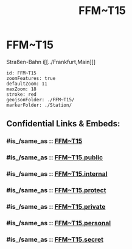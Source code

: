 ﻿---
aliases:
- FFM~T15
confidential: public
cssclasses: geo-Region
draft: false
expiryDate: 
isDeleted: false
isReadOnly: false
keywords: 
Languages:
- de
layout: 
license: "CC BY-SA 4.0"
linkTitle: 
location:
- 50.1014
- 8.686291
publish: true
publishDate: 
source: "https://datahub.io/core/country-codes"
tags:
- geo/Country/Region
title: FFM~T15
type: geo-Region
---

# FFM~T15

Straßen-Bahn i[[../Frankfurt,Main]]]  

```leaflet
id: FFM~T15
zoomFeatures: true 
defaultZoom: 11 
maxZoom: 18
stroke: red
geojsonFolder: ./FFM~T15/
markerFolder: ./Station/
```


## Confidential Links & Embeds: 

### #is_/same_as :: [FFM~T15](FFM~T15.md) 

### #is_/same_as :: [FFM~T15.public](/_public/Earth/Continent/Europe/Europe~Central/Germany/Germany~West/Hessen/counties~Hessen/Frankfurt~Main/FFM~T15.public.md) 

### #is_/same_as :: [FFM~T15.internal](/_internal/Earth/Continent/Europe/Europe~Central/Germany/Germany~West/Hessen/counties~Hessen/Frankfurt~Main/FFM~T15.internal.md) 

### #is_/same_as :: [FFM~T15.protect](/_protect/Earth/Continent/Europe/Europe~Central/Germany/Germany~West/Hessen/counties~Hessen/Frankfurt~Main/FFM~T15.protect.md) 

### #is_/same_as :: [FFM~T15.private](/_private/Earth/Continent/Europe/Europe~Central/Germany/Germany~West/Hessen/counties~Hessen/Frankfurt~Main/FFM~T15.private.md) 

### #is_/same_as :: [FFM~T15.personal](/_personal/Earth/Continent/Europe/Europe~Central/Germany/Germany~West/Hessen/counties~Hessen/Frankfurt~Main/FFM~T15.personal.md) 

### #is_/same_as :: [FFM~T15.secret](/_secret/Earth/Continent/Europe/Europe~Central/Germany/Germany~West/Hessen/counties~Hessen/Frankfurt~Main/FFM~T15.secret.md)

